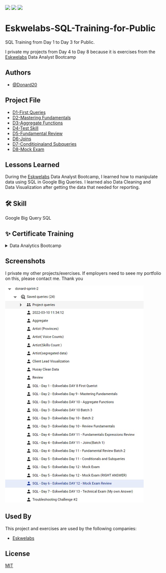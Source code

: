 <a href="https://github.com/Donard20" target="_blank"><img src="https://img.shields.io/badge/View-My%20Profile-informational?style=for-the-badge&logo=github"></a>   <a href="https://github.com/Donard20?tab=repositories" target="_blank"><img src="https://img.shields.io/badge/View-My%20Repositories-yellow?style=for-the-badge&logo=github"></a>   <a href="https://www.linkedin.com/in/engrnard/" target="_blank"><img src="https://img.shields.io/badge/View-LinkedIn-green?style=social&logo=linkedin"></a>
# Eskwelabs-SQL-Training-for-Public

SQL Training from Day 1 to Day 3 for Public. 

I private my projects from Day 4 to Day 8 
because it is exercises from the [Eskwelabs](https://www.eskwelabs.com/) Data Analyst Bootcamp


## Authors

- [@Donard20](https://github.com/Donard20)


## Project File

 - [D1-First Queries](https://github.com/Donard20/Eskwelabs-SQL-Training-for-Public-/tree/main/D1-First%20Queries)
 - [D2-Mastering Fundamentals](https://github.com/Donard20/Eskwelabs-SQL-Training-for-Public-/tree/main/D2-Mastering%20Fundamentals)
 - [D3-Aggregate Functions](https://github.com/Donard20/Eskwelabs-SQL-Training-for-Public-/tree/main/D3-Aggregate%20Functions)
 - [D4-Test Skill](https://github.com/Donard20/Eskwelabs-SQL-Training/tree/master/D4-Test%20Skill)
 - [D5-Fundamental Review](https://github.com/Donard20/Eskwelabs-SQL-Training/tree/master/D5-Fundamental%20Review)
 - [D6-Joins](https://github.com/Donard20/Eskwelabs-SQL-Training/tree/master/D6-Joins)
 - [D7-Conditioinaland Subqueries](https://github.com/Donard20/Eskwelabs-SQL-Training/tree/master/D7-Conditioinaland%20Subqueries)
 - [D8-Mock Exam](https://github.com/Donard20/Eskwelabs-SQL-Training/tree/master/D8-Mock%20Exam)


## Lessons Learned

During the [Eskwelabs](https://www.eskwelabs.com/)  Data Analyst Bootcamp, I learned how to manipulate data using SQL in Google Big Queries. I learned also Data Cleaning and Data Visualization after getting the data that needed for reporting.


## 🛠 Skill
Google Big Query SQL



## ✨ Certificate Training

  <details>
  <summary>
 Data Analytics Bootcamp
  </summary>
   <p align="center">
   <a href="https://drive.google.com/file/d/1u9na3PqvbnCGCoT7aWUCRPaPkN2TSPPr/view" target="_blank"><img src="https://img.shields.io/badge/View-My%20Certificate-purple?style=for-the-badge&logo=github"></a>


 </details>


 </details>


## Screenshots
I private my other projects/exercises. 
If employers need to seee my portfolio on this, please contact me. Thank you

![App Screenshot](https://github.com/Donard20/Eskwelabs-SQL-Training-for-Public-/blob/main/IMG/sql.jpg)


## Used By

This project and exercises are used by the following companies:

- [Eskwelabs](https://www.eskwelabs.com/)



## License

[MIT](https://choosealicense.com/licenses/mit/)

